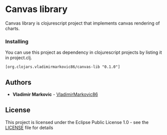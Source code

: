 # Canvas library

Canvas library is clojurescript project that implements canvas rendering of charts.

### Installing

You can use this project as dependency in clojurescript projects by listing it in project.clj.

```
[org.clojars.vladimirmarkovic86/canvas-lib "0.1.0"]
```

## Authors

* **Vladimir Markovic** - [VladimirMarkovic86](https://github.com/VladimirMarkovic86)

## License

This project is licensed under the Eclipse Public License 1.0 - see the [LICENSE](LICENSE) file for details

